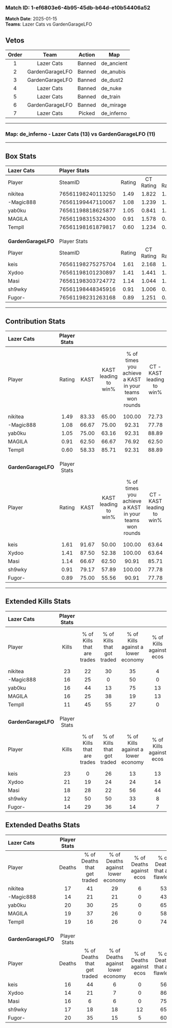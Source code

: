 ### Match ID: 1-ef6803e6-4b95-45db-b64d-e10b54406a52  
**Match Date**: 2025-01-15  
**Teams**: Lazer Cats vs GardenGarageLFO  

## Vetos  

| Order | Team | Action | Map |
| :---: | :--: | :----: | --- |
| 1 | Lazer Cats | Banned | de_ancient |
| 2 | GardenGarageLFO | Banned | de_anubis |
| 3 | GardenGarageLFO | Banned | de_dust2 |
| 4 | Lazer Cats | Banned | de_nuke |
| 5 | Lazer Cats | Banned | de_train |
| 6 | GardenGarageLFO | Banned | de_mirage |
| 7 | Lazer Cats | Picked | de_inferno |

---  

### **Map**: de_inferno - Lazer Cats (13) vs GardenGarageLFO (11)  
---  

## Box Stats  

| **Lazer Cats**      | Player Stats      |        |           |          |       |       |       |         |        |      |     |
| :- | :- | :-: | :-: | :-: | :-: | :-: | :-: | :-: | :-: | :-: | :-: |
| Player              | SteamID           | Rating | CT Rating | T Rating | KAST  |  ADR  | Kills | Assists | Deaths | K/D  | HS% |
| nikitea             | 76561198240113250 |  1.49  |   1.822   |  1.470   | 83.33 | 106.6 |  23   |    7    |   17   | 1.35 | 60  |
| -Magic888           | 76561199447110067 |  1.08  |   1.239   |  1.052   | 66.67 | 74.8  |  16   |    6    |   14   | 1.14 | 43  |
| yab0ku              | 76561198818625877 |  1.05  |   0.841   |  1.584   | 75.00 | 83.8  |  16   |    9    |   20   | 0.80 | 37  |
| MAGILA              | 76561198315324300 |  0.91  |   1.578   |  0.552   | 62.50 | 70.0  |  16   |    3    |   19   | 0.84 | 62  |
| Templl              | 76561198161879817 |  0.60  |   1.234   |  0.098   | 58.33 | 40.3  |  11   |    2    |   19   | 0.58 | 45  |
|                     |                   |        |           |          |       |       |       |         |        |      |     |
|                     |                   |        |           |          |       |       |       |         |        |      |     |
|                     |                   |        |           |          |       |       |       |         |        |      |     |
| **GardenGarageLFO** | Player Stats      |        |           |          |       |       |       |         |        |      |     |
| Player              | SteamID           | Rating | CT Rating | T Rating | KAST  |  ADR  | Kills | Assists | Deaths | K/D  | HS% |
| keis                | 76561198275275704 |  1.61  |   2.168   |  1.369   | 91.67 | 113.2 |  23   |   11    |   16   | 1.44 | 82  |
| Xydoo               | 76561198101230897 |  1.41  |   1.441   |  1.469   | 87.50 | 78.9  |  21   |    2    |   14   | 1.50 | 42  |
| Masi                | 76561198303724772 |  1.14  |   1.044   |  1.429   | 66.67 | 86.2  |  18   |    5    |   16   | 1.13 | 55  |
| sh9wky              | 76561198448345916 |  0.91  |   1.006   |  0.966   | 79.17 | 61.5  |  12   |    5    |   17   | 0.71 | 50  |
| Fugor-              | 76561198231263168 |  0.89  |   1.251   |  0.834   | 75.00 | 61.5  |  14   |    5    |   20   | 0.70 | 42  |
---  

## Contribution Stats  

| **Lazer Cats**      | Player Stats |       |                      |                                                        |                           |                                                             |                          |                                                            |
| :- | :-: | :-: | :-: | :-: | :-: | :-: | :-: | :-: |
| Player              |    Rating    | KAST  | KAST leading to win% | % of times you achieve a KAST in your teams won rounds | CT - KAST leading to win% | CT - % of times you achieve a KAST in your teams won rounds | T - KAST leading to win% | T - % of times you achieve a KAST in your teams won rounds |
| nikitea             |     1.49     | 83.33 |        65.00         |                         100.00                         |           72.73           |                           100.00                            |          55.56           |                           100.00                           |
| -Magic888           |     1.08     | 66.67 |        75.00         |                         92.31                          |           77.78           |                            87.50                            |          71.43           |                           100.00                           |
| yab0ku              |     1.05     | 75.00 |        63.16         |                         92.31                          |           88.89           |                           100.00                            |          40.00           |                           80.00                            |
| MAGILA              |     0.91     | 62.50 |        66.67         |                         76.92                          |           62.50           |                            62.50                            |          71.43           |                           100.00                           |
| Templl              |     0.60     | 58.33 |        85.71         |                         92.31                          |           88.89           |                           100.00                            |          80.00           |                           80.00                            |
|                     |              |       |                      |                                                        |                           |                                                             |                          |                                                            |
|                     |              |       |                      |                                                        |                           |                                                             |                          |                                                            |
|                     |              |       |                      |                                                        |                           |                                                             |                          |                                                            |
| **GardenGarageLFO** | Player Stats |       |                      |                                                        |                           |                                                             |                          |                                                            |
| Player              |    Rating    | KAST  | KAST leading to win% | % of times you achieve a KAST in your teams won rounds | CT - KAST leading to win% | CT - % of times you achieve a KAST in your teams won rounds | T - KAST leading to win% | T - % of times you achieve a KAST in your teams won rounds |
| keis                |     1.61     | 91.67 |        50.00         |                         100.00                         |           63.64           |                           100.00                            |          36.36           |                           100.00                           |
| Xydoo               |     1.41     | 87.50 |        52.38         |                         100.00                         |           63.64           |                           100.00                            |          40.00           |                           100.00                           |
| Masi                |     1.14     | 66.67 |        62.50         |                         90.91                          |           85.71           |                            85.71                            |          44.44           |                           100.00                           |
| sh9wky              |     0.91     | 79.17 |        57.89         |                         100.00                         |           77.78           |                           100.00                            |          40.00           |                           100.00                           |
| Fugor-              |     0.89     | 75.00 |        55.56         |                         90.91                          |           77.78           |                           100.00                            |          33.33           |                           75.00                            |
---  

## Extended Kills Stats  

| **Lazer Cats**      | Player Stats |                            |                            |                                    |                         |                              |                                 |                                       |                    |           |
| :- | :-: | :-: | :-: | :-: | :-: | :-: | :-: | :-: | :-: | :-: |
| Player              |    Kills     | % of Kills that are trades | % of Kills that got traded | % of Kills against a lower economy | % of Kills against ecos | % of Kills that are flawless | % of Kills that are close duels | % of Kills that are assisted by flash | Pistol Round Kills | AWP Kills |
| nikitea             |      23      |             22             |             30             |                 35                 |            4            |              65              |                4                |                   4                   |         0          |     0     |
| -Magic888           |      16      |             25             |             0              |                 50                 |            0            |              63              |                6                |                   0                   |         3          |     1     |
| yab0ku              |      16      |             44             |             13             |                 75                 |           13            |              63              |               13                |                   0                   |         0          |     1     |
| MAGILA              |      16      |             25             |             38             |                 19                 |           13            |              75              |                0                |                  13                   |         0          |     2     |
| Templl              |      11      |             45             |             55             |                 27                 |            0            |              64              |                0                |                   0                   |         0          |     0     |
|                     |              |                            |                            |                                    |                         |                              |                                 |                                       |                    |           |
|                     |              |                            |                            |                                    |                         |                              |                                 |                                       |                    |           |
|                     |              |                            |                            |                                    |                         |                              |                                 |                                       |                    |           |
| **GardenGarageLFO** | Player Stats |                            |                            |                                    |                         |                              |                                 |                                       |                    |           |
| Player              |    Kills     | % of Kills that are trades | % of Kills that got traded | % of Kills against a lower economy | % of Kills against ecos | % of Kills that are flawless | % of Kills that are close duels | % of Kills that are assisted by flash | Pistol Round Kills | AWP Kills |
| keis                |      23      |             0              |             26             |                 13                 |           13            |              65              |                9                |                   9                   |         0          |     2     |
| Xydoo               |      21      |             19             |             24             |                 24                 |           14            |              71              |                5                |                   0                   |         8          |     1     |
| Masi                |      18      |             28             |             22             |                 56                 |           44            |              67              |                6                |                   6                   |         0          |     2     |
| sh9wky              |      12      |             50             |             50             |                 33                 |            8            |              25              |                8                |                   0                   |         0          |     2     |
| Fugor-              |      14      |             29             |             36             |                 14                 |            7            |              64              |                0                |                  14                   |         0          |     3     |
## Extended Deaths Stats  

| **Lazer Cats**      | Player Stats |                             |                                   |                          |                               |                            |                           |               |
| :- | :-: | :-: | :-: | :-: | :-: | :-: | :-: | :-: |
| Player              |    Deaths    | % of Deaths that get traded | % of Deaths against lower economy | % of Deaths against ecos | % of Deaths that are flawless | % of Deaths that are close | % of Deaths while blinded | Deaths to AWP |
| nikitea             |      17      |             41              |                29                 |            6             |              53               |             0              |             0             |       1       |
| -Magic888           |      14      |             21              |                21                 |            0             |              43               |             7              |             7             |       2       |
| yab0ku              |      20      |             30              |                25                 |            0             |              65               |             10             |             0             |       3       |
| MAGILA              |      19      |             37              |                26                 |            0             |              58               |             5              |            21             |       1       |
| Templl              |      19      |             16              |                26                 |            0             |              74               |             5              |             0             |       1       |
|                     |              |                             |                                   |                          |                               |                            |                           |               |
|                     |              |                             |                                   |                          |                               |                            |                           |               |
|                     |              |                             |                                   |                          |                               |                            |                           |               |
| **GardenGarageLFO** | Player Stats |                             |                                   |                          |                               |                            |                           |               |
| Player              |    Deaths    | % of Deaths that get traded | % of Deaths against lower economy | % of Deaths against ecos | % of Deaths that are flawless | % of Deaths that are close | % of Deaths while blinded | Deaths to AWP |
| keis                |      16      |             44              |                 6                 |            0             |              56               |             0              |             6             |       0       |
| Xydoo               |      14      |             21              |                 7                 |            0             |              86               |             0              |             7             |       1       |
| Masi                |      16      |              6              |                 6                 |            0             |              75               |             13             |             0             |       2       |
| sh9wky              |      17      |             18              |                18                 |            12            |              65               |             6              |             0             |       0       |
| Fugor-              |      20      |             35              |                15                 |            5             |              60               |             5              |             5             |       0       |
